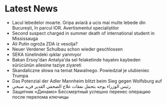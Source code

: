 # Latest News
-  Lacul lebedelor moarte. Gripa aviară a ucis mai multe lebede din București, în parcul IOR. Avertismentul specialiștilor
-  Second suspect charged in summer death of international student in Mississauga
-  Ali Putin ogroža ZDA iz vesolja?
-  Neuer Verdener Schulbau schon wieder geschlossen
-  SEKA tünelindeki ışıklar yanmıyor
-  Bakan Ersoy'dan Antalya'da sel felaketinde hayatını kaybeden sürücünün ailesine taziye ziyareti
-  Skandaliczne słowa na temat Nawalnego. Powiedział je ulubieniec Trumpa
-  Das Potenzial der Adler Mannheim blitzt beim Sieg gegen Wolfsburg auf
-  رئيس الوزراء يوجه بتحمل نفقات علاج الصحفي القدير فريد صبحي
-  Защитник «Динамо» Бессмертный успешно перенес операцию после перелома ключицы
